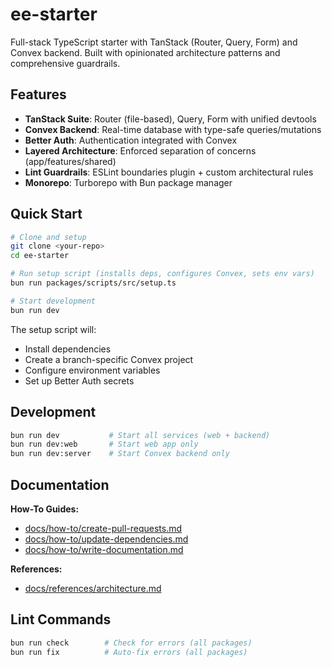 # ee-starter

Full-stack TypeScript starter with TanStack (Router, Query, Form) and Convex backend. Built with opinionated architecture patterns and comprehensive guardrails.

## Features

- **TanStack Suite**: Router (file-based), Query, Form with unified devtools
- **Convex Backend**: Real-time database with type-safe queries/mutations
- **Better Auth**: Authentication integrated with Convex
- **Layered Architecture**: Enforced separation of concerns (app/features/shared)
- **Lint Guardrails**: ESLint boundaries plugin + custom architectural rules
- **Monorepo**: Turborepo with Bun package manager

## Quick Start

```bash
# Clone and setup
git clone <your-repo>
cd ee-starter

# Run setup script (installs deps, configures Convex, sets env vars)
bun run packages/scripts/src/setup.ts

# Start development
bun run dev
```

The setup script will:
- Install dependencies
- Create a branch-specific Convex project
- Configure environment variables
- Set up Better Auth secrets

## Development

```bash
bun run dev           # Start all services (web + backend)
bun run dev:web       # Start web app only
bun run dev:server    # Start Convex backend only
```

## Documentation

<!-- [auto-generated] packages/scripts/src/update-docs.ts -->
**How-To Guides:**
- [docs/how-to/create-pull-requests.md](docs/how-to/create-pull-requests.md)
- [docs/how-to/update-dependencies.md](docs/how-to/update-dependencies.md)
- [docs/how-to/write-documentation.md](docs/how-to/write-documentation.md)

**References:**
- [docs/references/architecture.md](docs/references/architecture.md)
<!-- [/auto-generated] -->

## Lint Commands

```bash
bun run check        # Check for errors (all packages)
bun run fix          # Auto-fix errors (all packages)
```
